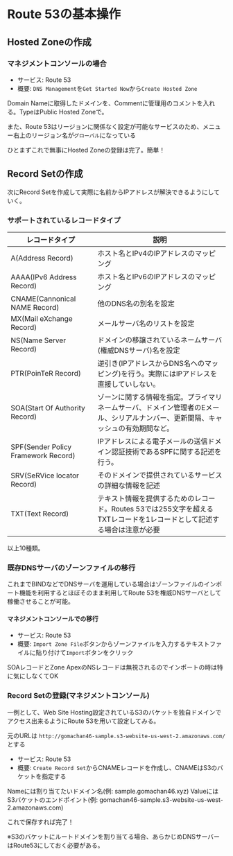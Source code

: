 # Route 53の基本操作

## Hosted Zoneの作成

### マネジメントコンソールの場合

* サービス: Route 53
* 概要: `DNS Management`を`Get Started Now`から`Create Hosted Zone`

Domain Nameに取得したドメインを、Commentに管理用のコメントを入れる。TypeはPublic Hosted Zoneで。

また、Route 53はリージョンに関係なく設定が可能なサービスのため、メニュー右上のリージョン名が`グローバル`になっている

ひとまずこれで無事にHosted Zoneの登録は完了。簡単！

## Record Setの作成

次にRecord Setを作成して実際に名前からIPアドレスが解決できるようにしていく。

### サポートされているレコードタイプ

|レコードタイプ|説明|
|---|---|
|A(Address Record)|ホスト名とIPv4のIPアドレスのマッピング|
|AAAA(IPv6 Address Record)|ホスト名とIPv6のIPアドレスのマッピング|
|CNAME(Cannonical NAME Record)|他のDNS名の別名を設定|
|MX(Mail eXchange Record)|メールサーバ名のリストを設定|
|NS(Name Server Record)|ドメインの移譲されているネームサーバ(権威DNSサーバ)名を設定|
|PTR(PoinTeR Record)|逆引き(IPアドレスからDNS名へのマッピング)を行う。実際にはIPアドレスを直接していしない。|
|SOA(Start Of Authority Record)|ゾーンに関する情報を指定。プライマリネームサーバ、ドメイン管理者のEメール、シリアルナンバー、更新間隔、キャッシュの有効期間など。|
|SPF(Sender Policy Framework Record)|IPアドレスによる電子メールの送信ドメイン認証技術であるSPFに関する記述を行う。|
|SRV(SeRVice locator Record)|そのドメインで提供されているサービスの詳細な情報を記述|
|TXT(Text Record)|テキスト情報を提供するためのレコード。Routes 53では255文字を超えるTXTレコードを1レコードとして記述する場合は注意が必要|

以上10種類。

### 既存DNSサーバのゾーンファイルの移行

これまでBINDなどでDNSサーバを運用している場合はゾーンファイルのインポート機能を利用するとほぼそのまま利用してRoute 53を権威DNSサーバとして稼働させることが可能。

#### マネジメントコンソールでの移行

* サービス: Route 53
* 概要: `Import Zone File`ボタンからゾーンファイルを入力するテキストファイルに貼り付けて`Import`ボタンをクリック

SOAレコードとZone ApexのNSレコードは無視されるのでインポートの時は特に気にしなくてOK

### Record Setの登録(マネジメントコンソール)

一例として、Web Site Hosting設定されているS3のバケットを独自ドメインでアクセス出来るようにRoute 53を用いて設定してみる。

元のURLは `http://gomachan46-sample.s3-website-us-west-2.amazonaws.com/` とする

* サービス: Route 53
* 概要: `Create Record Set`からCNAMEレコードを作成し、CNAMEはS3のバケットを指定する

Nameには割り当てたいドメイン名(例: sample.gomachan46.xyz)
ValueにはS3バケットのエンドポイント(例: gomachan46-sample.s3-website-us-west-2.amazonaws.com)

これで保存すれば完了！

※S3のバケットにルートドメインを割り当てる場合、あらかじめDNSサーバーはRoute53にしておく必要がある。
